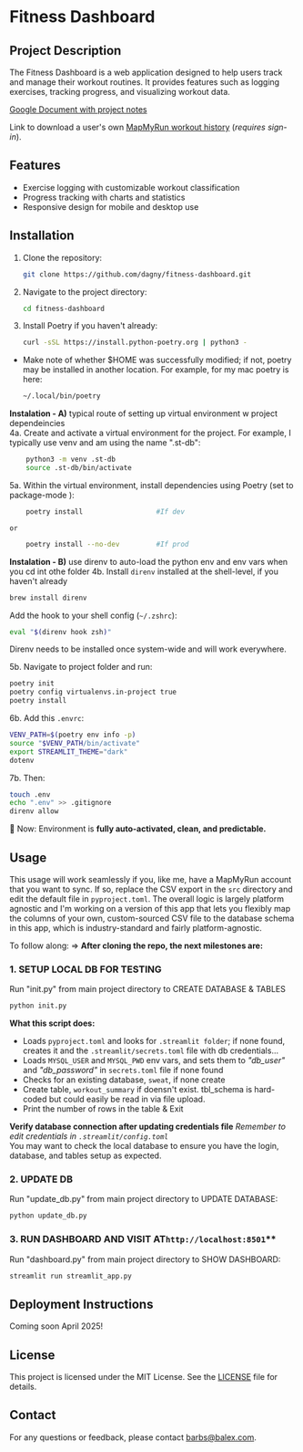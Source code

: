 # Fitness Dashboard

## Project Description
The Fitness Dashboard is a web application designed to help users track and manage their workout routines. It provides features such as logging exercises, tracking progress, and visualizing workout data.

[Google Document with project notes](https://docs.google.com/document/d/1lj6R9rybGuRNgUUzizTrjVLj5xpU9R1nWajcMkRqpwI/edit?usp=drive_link)

Link to download a user's own [MapMyRun workout history](https://www.mapmyfitness.com/workout/export/csv) (*requires sign-in*). 

## Features
- Exercise logging with customizable workout classification
- Progress tracking with charts and statistics
- Responsive design for mobile and desktop use

## Installation 
1. Clone the repository:
    ```bash
    git clone https://github.com/dagny/fitness-dashboard.git
    ```
2. Navigate to the project directory:
    ```bash
    cd fitness-dashboard
    ```
3. Install Poetry if you haven't already:
    ```bash
    curl -sSL https://install.python-poetry.org | python3 -
    ```
- Make note of whether $HOME was successfully modified; if not, poetry may be installed in another location. For example, for my mac poetry is here:
    ```bash
    ~/.local/bin/poetry
    ```
**Instalation - A)** typical route of setting up virtual environment w project dependeincies  
4a. Create and activate a virtual environment for the project. For example, I typically use venv and am using the name ".st-db":
```bash
    python3 -m venv .st-db    
    source .st-db/bin/activate
```
5a. Within the virtual environment, install dependencies using Poetry (set to package-mode ):
```bash
    poetry install                  #If dev
```
    or
```bash
    poetry install --no-dev         #If prod
```
**Instalation - B)** use direnv to auto-load the python env and env vars when you cd int othe folder
4b. Install `direnv` installed at the shell-level, if you haven't already
```bash
brew install direnv

```
Add the hook to your shell config (`~/.zshrc`):
```bash
eval "$(direnv hook zsh)"
```
Direnv needs to be installed once system-wide and will work everywhere.

5b. Navigate to project folder and run:
```bash
poetry init
poetry config virtualenvs.in-project true
poetry install
```

6b. Add this `.envrc`:

```bash
VENV_PATH=$(poetry env info -p)
source "$VENV_PATH/bin/activate"
export STREAMLIT_THEME="dark"
dotenv
```

7b. Then:

```bash
touch .env
echo ".env" >> .gitignore
direnv allow
```

🎉 Now: Environment is **fully auto-activated, clean, and predictable.** 

## Usage
This usage will work seamlessly if you, like me, have a MapMyRun account that you want to sync. If so, replace the CSV export in the `src` directory and edit the default file in `pyproject.toml`. The overall logic is largely platform agnostic and I'm working on a version of this app that lets you flexibly map the columns of your own, custom-sourced CSV file to the database schema in this app, which is industry-standard and fairly platform-agnostic. 

To follow along:
=> **After cloning the repo, the next milestones are:**  


### 1. SETUP LOCAL DB FOR TESTING  
Run "init.py" from main project directory to CREATE DATABASE & TABLES
```bash
python init.py
```
**What this script does:**  
- Loads `pyproject.toml` and looks for `.streamlit folder`; if none found, creates it and the `.streamlit/secrets.toml` file with db credentials...  
- Loads `MYSQL_USER` and `MYSQL_PWD` env vars, and sets them to *"db_user"* and *"db_password"* in `secrets.toml` file if none found  
- Checks for an existing database, `sweat`, if none create   
- Create table, `workout_summary` if doensn't exist. tbl_schema is hard-coded but could easily be read in via file upload.  
- Print the number of rows in the table & Exit   

**Verify database connection after updating credentials file** 
*Remember to edit credentials in `.streamlit/config.toml`*  
You may want to check the local database to ensure you have the login, database, and tables setup as expected. 

### 2. UPDATE DB 
Run "update_db.py" from main project directory to UPDATE DATABASE:
```bash
python update_db.py
```

### 3. RUN DASHBOARD AND VISIT AT`http://localhost:8501`** 
Run "dashboard.py" from main project directory to SHOW DASHBOARD:
```bash
streamlit run streamlit_app.py
```

## Deployment Instructions 
Coming soon April 2025!

## License
This project is licensed under the MIT License. See the [LICENSE](LICENSE) file for details.

## Contact
For any questions or feedback, please contact [barbs@balex.com](mailto:barbs@balex.com).

